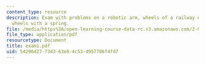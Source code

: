 ```yaml
---
content_type: resource
description: Exam with problems on a robotic arm, wheels of a railway engine, and
  wheels with a spring.
file: /media/https%3A/open-learning-course-data-rc.s3.amazonaws.com/2-003j-dynamics-and-control-i-fall-2007/54296d27734363e04c53d957706f4fd7_exam1.pdf
file_type: application/pdf
resourcetype: Document
title: exam1.pdf
uid: 54296d27-7343-63e0-4c53-d957706f4fd7
---
```

